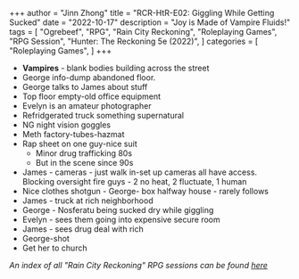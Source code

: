 +++
author = "Jinn Zhong"
title = "RCR-HtR-E02: Giggling While Getting Sucked"
date = "2022-10-17"
description = "Joy is Made of Vampire Fluids!"
tags = [
    "Ogrebeef",
    "RPG",
    "Rain City Reckoning",
    "Roleplaying Games",
    "RPG Session",
    "Hunter: The Reckoning 5e (2022)",
]
categories = [
    "Roleplaying Games",
]
+++
* **Vampires** - blank bodies building across the street
* George info-dump abandoned floor. 
* George talks to James about stuff 
* Top floor empty-old office equipment 
* Evelyn is an amateur photographer 
* Refridgerated truck something supernatural 
* NG night vision goggles 
* Meth factory-tubes-hazmat
* Rap sheet on one guy-nice suit
   * Minor drug trafficking 80s
   * But in the scene since 90s
* James - cameras - just walk in-set up cameras all have access. Blocking oversight fire guys - 2 no heat, 2 fluctuate, 1 human 
* Nice clothes shotgun - George- box halfway house - rarely follows
* James - truck at rich neighborhood 
* George - Nosferatu being sucked dry while giggling 
* Evelyn - sees them going into expensive secure room 
* James - sees drug deal with rich 
* George-shot 
* Get her to church

_An index of all "Rain City Reckoning" RPG sessions can be found [here](https://journal.jinnzhong.com/tags/rain-city-reckoning/)_
